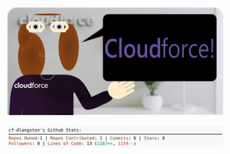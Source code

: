 <!-- 
Version 3.0.127
Built Wed Oct 30 2024 05:20:56 GMT+0000 (Coordinated Universal Time)
-->

<h1 align="center">
  <a href="https://github.com/cf-dlangston/cf-dlangston/tree/master/src" title="Click to View Source">
    <picture width="100%" alt="Dylan">
      <source media="(prefers-color-scheme: dark)" srcset="dylan-dark.svg?version=3.0.127">
      <img src="dylan-light.svg?version=3.0.127" alt="Dylan">
    </picture>
  </a>
</h1>

<div align="center">
  <picture width="100%" alt="Profile Info and Stats">
    <source media="(prefers-color-scheme: dark)" srcset="stats-dark.svg?version=3.0.127">
    <img src="stats-light.svg?version=3.0.127" alt="Profile Info and Stats">
  </picture>
</div>
